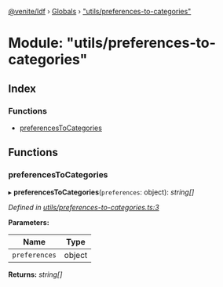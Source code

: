 [@venite/ldf](../README.md) › [Globals](../globals.md) › ["utils/preferences-to-categories"](_utils_preferences_to_categories_.md)

# Module: "utils/preferences-to-categories"

## Index

### Functions

* [preferencesToCategories](_utils_preferences_to_categories_.md#preferencestocategories)

## Functions

###  preferencesToCategories

▸ **preferencesToCategories**(`preferences`: object): *string[]*

*Defined in [utils/preferences-to-categories.ts:3](https://github.com/gbj/venite/blob/4fcb4f0/ldf/src/utils/preferences-to-categories.ts#L3)*

**Parameters:**

Name | Type |
------ | ------ |
`preferences` | object |

**Returns:** *string[]*
